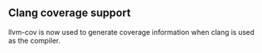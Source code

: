 ## Clang coverage support

llvm-cov is now used to generate coverage information when clang is used as
the compiler.